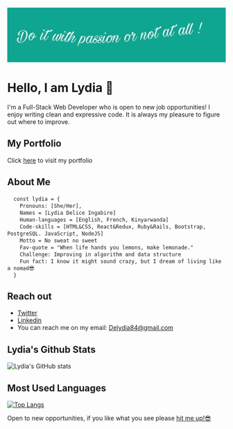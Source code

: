 ![screenshot](./pass.jpeg)


# Hello, I am Lydia 👋

I'm a Full-Stack Web Developer who is open to new job opportunities! I enjoy writing clean and expressive code. It is always my pleasure to figure out where to improve.

## My Portfolio

Click [here](https://delicelydia.github.io/my_portfolio/) to visit my portfolio


## About Me
```
  const lydia = {
    Pronouns: [She/Her],
    Names = [Lydia Delice Ingabire]
    Human-languages = [English, French, Kinyarwanda]
    Code-skills = [HTML&CSS, React&Redux, Ruby&Rails, Bootstrap, PostgreSQL. JavaScript, NodeJS]
    Motto = No sweat no sweet
    Fav-quote = "When life hands you lemons, make lemonade."
    Challenge: Improving in algorithm and data structure
    Fun fact: I know it might sound crazy, but I dream of living like a nomad😎
  }
```

## Reach out

- [Twitter](https://twitter.com/IngabireLydia3)
- [Linkedin](https://www.linkedin.com/in/delice-lydia/) 
- You can reach me on my email: Delydia84@gmail.com

## Lydia's Github Stats

![Lydia's GitHub stats](https://github-readme-stats.vercel.app/api?username=DeliceLydia&theme=midnight-purple&show_icons=true)

## Most Used Languages

[![Top Langs](https://github-readme-stats.vercel.app/api/top-langs/?username=DeliceLydia&theme=midnight-purple)](https://github.com/DeliceLydia/github-readme-stats)


Open to new opportunities, if you like what you see please [hit me up!😎]("")


